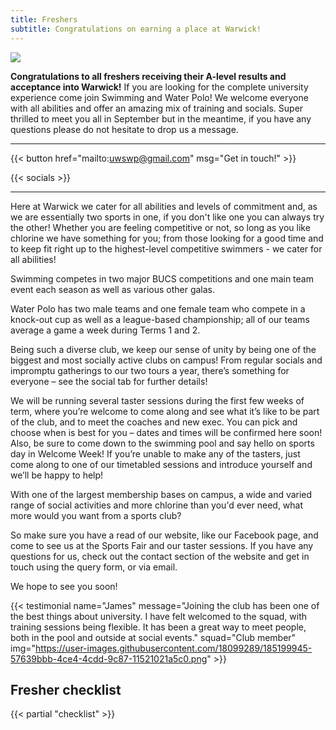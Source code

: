 ```yaml
---
title: Freshers
subtitle: Congratulations on earning a place at Warwick!
---
```


![](https://user-images.githubusercontent.com/18099289/184671824-af9cc3de-912c-401a-83df-e22e74e4f965.png)

**Congratulations to all freshers receiving their A-level results and
acceptance into Warwick!** If you are looking for the complete university
experience come join Swimming and Water Polo! We welcome everyone with
all abilities and offer an amazing mix of training and socials. Super
thrilled to meet you all in September but in the meantime, if you have
any questions please do not hesitate to drop us a message.

---

{{< button href="mailto:uwswp@gmail.com" msg="Get in touch!" >}}

{{< socials >}}

---

Here at Warwick we cater for all abilities and levels of commitment and,
as we are essentially two sports in one, if you don't like one you can
always try the other! Whether you are feeling competitive or not, so
long as you like chlorine we have something for you; from those looking
for a good time and to keep fit right up to the highest-level
competitive swimmers - we cater for all abilities!

Swimming competes in two major BUCS competitions and one main team event
each season as well as various other galas.

Water Polo has two male teams and one female team who compete in a
knock-out cup as well as a league-based championship; all of our teams
average a game a week during Terms 1 and 2.

Being such a diverse club, we keep our sense of unity by being one of
the biggest and most socially active clubs on campus! From regular
socials and impromptu gatherings to our two tours a year, there’s
something for everyone – see the social tab for further details!

We will be running several taster sessions during the first few weeks of
term, where you’re welcome to come along and see what it’s like to be
part of the club, and to meet the coaches and new exec. You can pick and
choose when is best for you – dates and times will be confirmed here
soon! Also, be sure to come down to the swimming pool and say hello on
sports day in Welcome Week! If you’re unable to make any of the tasters,
just come along to one of our timetabled sessions and introduce yourself
and we’ll be happy to help!

With one of the largest membership bases on campus, a wide and varied
range of social activities and more chlorine than you'd ever need, what
more would you want from a sports club?

So make sure you have a read of our website, like our Facebook page, and
come to see us at the Sports Fair and our taster sessions. If you have
any questions for us, check out the contact section of the website and
get in touch using the query form, or via email.

We hope to see you soon!

{{< testimonial name="James" message="Joining the club has been one of the best things about university. I have felt welcomed to the squad, with training sessions being flexible. It has been a great way to meet people, both in the pool and outside at social events." squad="Club member" img="https://user-images.githubusercontent.com/18099289/185199945-57639bbb-4ce4-4cdd-9c87-11521021a5c0.png" >}}

## Fresher checklist

{{< partial "checklist" >}}
